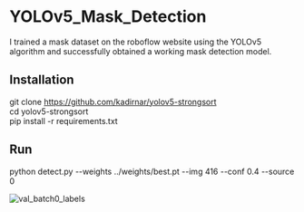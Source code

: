 # YOLOv5_Mask_Detection
I trained a mask dataset on the roboflow website using the YOLOv5 algorithm and successfully obtained a working mask detection model.

## Installation

git clone https://github.com/kadirnar/yolov5-strongsort <br />
cd yolov5-strongsort <br />
pip install -r requirements.txt

## Run
python detect.py --weights ../weights/best.pt --img 416 --conf 0.4 --source 0 <br />

![val_batch0_labels](https://user-images.githubusercontent.com/48621020/191825468-5c49f00a-0445-4bf8-8639-3a17278fd2e5.jpg)
